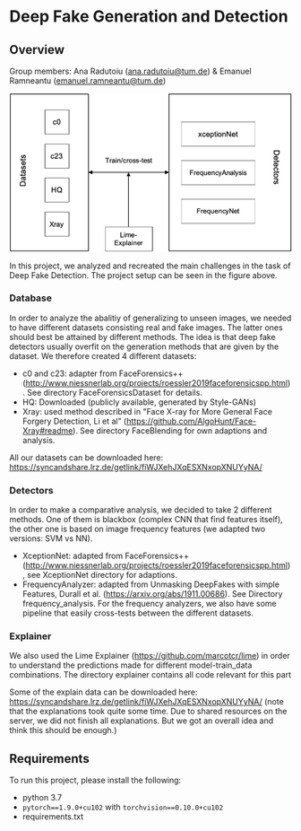 # Deep Fake Generation and Detection
## Overview

Group members: Ana Radutoiu (ana.radutoiu@tum.de) & Emanuel Ramneantu (emanuel.ramneantu@tum.de)


![Semantic description of image](overview_project.png)

In this project, we analyzed and recreated the main challenges in the task of Deep Fake Detection. The project setup can be seen in the figure above.

### Database
In order to analyze the abalitiy of generalizing to unseen images, we needed to have different datasets consisting real and fake images. The latter ones should best be attained by different methods. The idea is that deep fake detectors usually overfit on the generation methods that are given by the dataset. We therefore created 4 different datasets:
- c0 and c23: adapter from FaceForensics++ (http://www.niessnerlab.org/projects/roessler2019faceforensicspp.html). See directory FaceForensicsDataset for details.
- HQ: Downloaded (publicly available, generated by Style-GANs)
- Xray: used method described in "Face X-ray for More General Face Forgery Detection, Li et al" (https://github.com/AlgoHunt/Face-Xray#readme). See directory FaceBlending for own adaptions and analysis.

All our datasets can be downloaded here: https://syncandshare.lrz.de/getlink/fiWJXehJXqESXNxopXNUYyNA/


### Detectors
In order to make a comparative analysis, we decided to take 2 different methods. One of them is blackbox (complex CNN that find features itself), the other one is based on image frequency features (we adapted two versions: SVM vs NN).
- XceptionNet: adapted from FaceForensics++ (http://www.niessnerlab.org/projects/roessler2019faceforensicspp.html), see XceptionNet directory for adaptions.
- FrequencyAnalyzer: adapted from Unmasking DeepFakes with simple Features, Durall et al. (https://arxiv.org/abs/1911.00686). See Directory frequency_analysis. For the frequency analyzers, we also have some pipeline that easily cross-tests between the different datasets.

### Explainer
We also used the Lime Explainer (https://github.com/marcotcr/lime) in order to understand the predictions made for different model-train_data combinations. The directory explainer contains all code relevant for this part

Some of the explain data can be downloaded here: https://syncandshare.lrz.de/getlink/fiWJXehJXqESXNxopXNUYyNA/
(note that the explanations took quite some time. Due to shared resources on the server, we did not finish all explanations. But we got an overall idea and think this should be enough.)

## Requirements
To run this project, please install the following:
- python 3.7
- `pytorch==1.9.0+cu102` with `torchvision==0.10.0+cu102`
- requirements.txt
